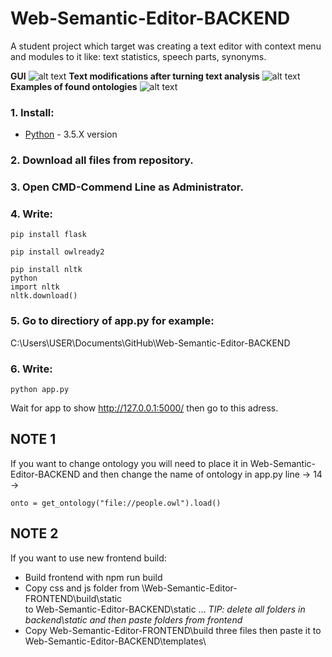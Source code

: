 # Web-Semantic-Editor-BACKEND
A student project which target was creating a text editor with context menu and modules to it like: text statistics, speech parts, synonyms.

**GUI**
![alt text](https://github.com/BartoszWlazlo/Web-Semantic-Editor/tree/master/readme/GUI.png)
**Text modifications after turning text analysis**
![alt text](https://github.com/BartoszWlazlo/Web-Semantic-Editor/tree/master/readme/output1.png)
**Examples of found ontologies**
![alt text](https://github.com/BartoszWlazlo/Web-Semantic-Editor/tree/master/readme/outputlist.png)

### 1. Install:

* [Python](https://www.python.org) - 3.5.X version

### 2. Download all files from repository.

### 3. Open CMD-Commend Line as Administrator.

### 4. Write:
```
pip install flask  
```
```
pip install owlready2
```
```
pip install nltk
python
import nltk
nltk.download()
```

### 5. Go to directiory of app.py for example:
C:\Users\USER\Documents\GitHub\Web-Semantic-Editor-BACKEND

### 6. Write:
```
python app.py
```
Wait for app to show http://127.0.0.1:5000/ then go to this adress.

## NOTE 1
If you want to change ontology you will need to place it in Web-Semantic-Editor-BACKEND
and then change the name of ontology in app.py line -> 14 ->  

```   
onto = get_ontology("file://people.owl").load()
```
## NOTE 2
If you want to use new frontend build:
* Build frontend with npm run build
* Copy css and js folder from \Web-Semantic-Editor-FRONTEND\build\static\
  to Web-Semantic-Editor-BACKEND\static ...  *TIP: delete all folders in backend\static and then paste folders from frontend*
* Copy Web-Semantic-Editor-FRONTEND\build three files then paste it to Web-Semantic-Editor-BACKEND\templates\

